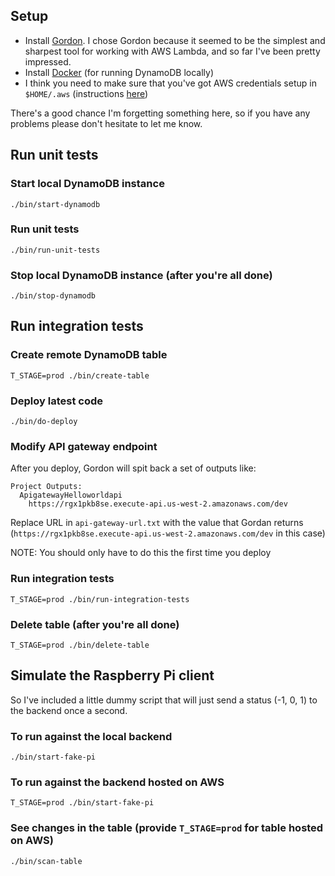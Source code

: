 ## Setup
* Install [Gordon](https://gordon.readthedocs.io/en/latest/index.html). I chose Gordon because it seemed to be the simplest and sharpest tool for working with AWS Lambda, and so far I've been pretty impressed.
* Install [Docker](https://www.docker.com/community-edition) (for running DynamoDB locally)
* I think you need to make sure that you've got AWS credentials setup in `$HOME/.aws` (instructions [here](http://docs.aws.amazon.com/cli/latest/userguide/cli-chap-getting-started.html#cli-config-files))

There's a good chance I'm forgetting something here, so if you have any problems please don't hesitate to let me know.

## Run unit tests
### Start local DynamoDB instance
`./bin/start-dynamodb`

### Run unit tests
`./bin/run-unit-tests`

### Stop local DynamoDB instance (after you're all done)
`./bin/stop-dynamodb`



## Run integration tests
### Create remote DynamoDB table
`T_STAGE=prod ./bin/create-table`

### Deploy latest code
`./bin/do-deploy`

### Modify API gateway endpoint
After you deploy, Gordon will spit back a set of outputs like:
```
Project Outputs:
  ApigatewayHelloworldapi
    https://rgx1pkb8se.execute-api.us-west-2.amazonaws.com/dev
```

Replace URL in `api-gateway-url.txt` with the value that Gordan returns (`https://rgx1pkb8se.execute-api.us-west-2.amazonaws.com/dev` in this case)

NOTE: You should only have to do this the first time you deploy

### Run integration tests
`T_STAGE=prod ./bin/run-integration-tests`

### Delete table (after you're all done)
`T_STAGE=prod ./bin/delete-table`


## Simulate the Raspberry Pi client

So I've included a little dummy script that will just send a status (-1, 0, 1) to the backend once a second.

### To run against the local backend
`./bin/start-fake-pi`

### To run against the backend hosted on AWS
`T_STAGE=prod ./bin/start-fake-pi`

### See changes in the table (provide `T_STAGE=prod` for table hosted on AWS)
`./bin/scan-table`
